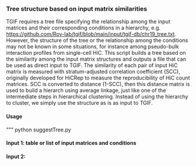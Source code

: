 ### Tree structure based on input matrix similarities

TGIF requires a tree file specifying the relationship among the input matrices and their corresponding conditions in a hierarchy, e.g. https://github.com/Roy-lab/tgif/blob/main/input/tgif-db/chr19_tree.txt. However, the structure of the tree or the relationship among the conditions may not be known in some situations, for instance among pseudo-bulk interaction profiles from single-cell HiC. This script builds a tree based on the similarity among the input matrix structures and outputs a file that can be used as direct input to TGIF. The similarity of each pair of input HiC matrix is measured with stratum-adjusted correlation coefficient (SCC), originally developed for HiCRep to measure the reproducibility of HiC count matrices. SCC is converted to distance (1-SCC), then this distance matrix is used to build a hierarch using average linkage, just like one of the intermediate steps in hierarchical clustering. Instead of using the hierarchy to cluster, we simply use the structure as is as input to TGIF.

#### Usage
"""
python suggestTree.py

#### Input 1: table or list of input matrices and conditions

#### Input 2: 

